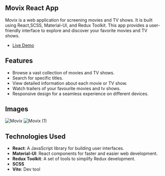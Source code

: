 ## Movix React App

Movix is a web application for screening movies and TV shows. It is built using React,SCSS, Material-UI, and Redux Toolkit. This app provides a user-friendly interface to explore and discover your favorite movies and TV shows.

- [Live Demo](https://movix-three-brown.vercel.app/)

## Features

- Browse a vast collection of movies and TV shows.
- Search for specific titles.
- View detailed information about each movie or TV show.
- Watch trailers of your favourite movies and tv shows.
- Responsive design for a seamless experience on different devices.


## Images

![Movix](https://github.com/VaibhavDeshmukh12/Movix/assets/113431207/52dbedf6-5b41-4056-a891-113a4b6b9bec)
![Movix (1)](https://github.com/VaibhavDeshmukh12/Movix/assets/113431207/8cd90f35-8478-49cd-9693-c9b7aa28e0d5)
<br/>

## Technologies Used

- **React**: A JavaScript library for building user interfaces.
- **Material-UI**: React components for faster and easier web development.
- **Redux Toolkit**: A set of tools to simplify Redux development.
- **SCSS**
- **Vite**: Dev tool


